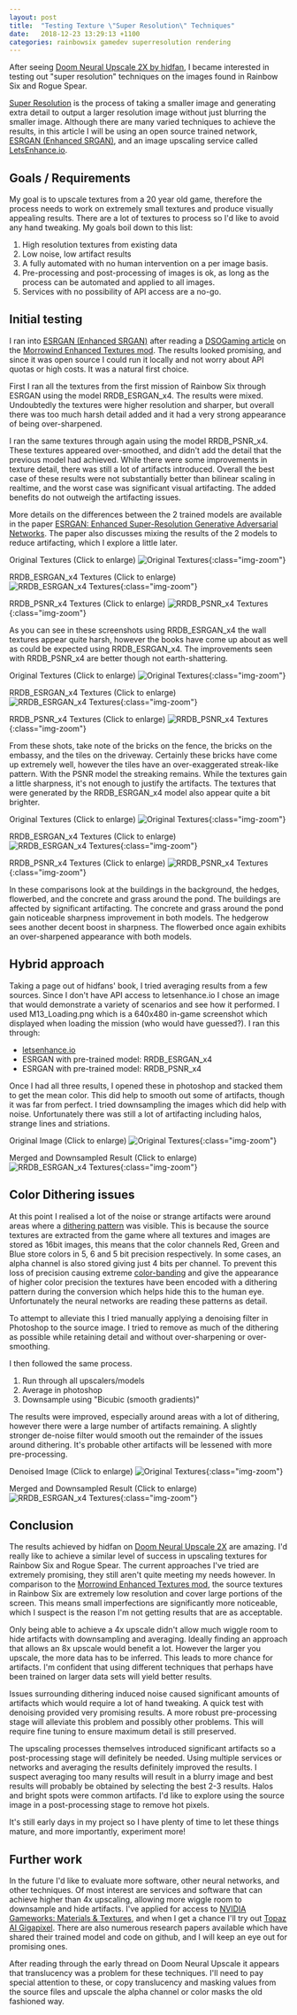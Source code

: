 ```yaml
---
layout: post
title:  "Testing Texture \"Super Resolution\" Techniques"
date:   2018-12-23 13:29:13 +1100
categories: rainbowsix gamedev superresolution rendering
---
```


After seeing [Doom Neural Upscale 2X by hidfan](https://www.doomworld.com/forum/topic/99021-v-0-95-doom-neural-upscale-2x/), I became interested in testing out "super resolution" techniques on the images found in Rainbow Six and Rogue Spear.

[Super Resolution](https://en.wikipedia.org/wiki/Super-resolution_imaging) is the process of taking a smaller image and generating extra detail to output a larger resolution image without just blurring the smaller image. Although there are many varied techniques to achieve the results, in this article I will be using an open source trained network, [ESRGAN (Enhanced SRGAN)](https://github.com/xinntao/ESRGAN), and an image upscaling service called [LetsEnhance.io](letsenhance.io).

<!--more-->

## Goals / Requirements

My goal is to upscale textures from a 20 year old game, therefore the process needs to work on extremely small textures and produce visually appealing results. There are a lot of textures to process so I'd like to avoid any hand tweaking. My goals boil down to this list:

1. High resolution textures from existing data
2. Low noise, low artifact results
3. A fully automated with no human intervention on a per image basis.
4. Pre-processing and post-processing of images is ok, as long as the process can be automated and applied to all images.
5. Services with no possibility of API access are a no-go.

## Initial testing

I ran into [ESRGAN (Enhanced SRGAN)](https://github.com/xinntao/ESRGAN) after reading a [DSOGaming article](https://www.dsogaming.com/news/morrowind-enhanced-textures-is-a-must-have-mod-that-upscales-texture-by-4x-with-esrgan-technique/) on the [Morrowind Enhanced Textures mod](https://www.nexusmods.com/morrowind/mods/46221?tab=files). The results looked promising, and since it was open source I could run it locally and not worry about API quotas or high costs. It was a natural first choice.

First I ran all the textures from the first mission of Rainbow Six through ESRGAN using the model RRDB_ESRGAN_x4. The results were mixed. Undoubtedly the textures were higher resolution and sharper, but overall there was too much harsh detail added and it had a very strong appearance of being over-sharpened.

I ran the same textures through again using the model RRDB_PSNR_x4. These textures appeared over-smoothed, and didn't add the detail that the previous model had achieved. While there were some improvements in texture detail, there was still a lot of artifacts introduced. Overall the best case of these results were not substantially better than bilinear scaling in realtime, and the worst case was significant visual artifacting. The added benefits do not outweigh the artifacting issues.

More details on the differences between the 2 trained models are available in the paper [ESRGAN: Enhanced Super-Resolution Generative Adversarial Networks](https://arxiv.org/abs/1809.00219). The paper also discusses mixing the results of the 2 models to reduce artifacting, which I explore a little later.

Original Textures (Click to enlarge)
![Original Textures](/assets/posts/2018-12-22-SuperResolutionTesting.md/int1_Original.jpg){:class="img-zoom"}

RRDB_ESRGAN_x4 Textures (Click to enlarge)
![RRDB_ESRGAN_x4 Textures](/assets/posts/2018-12-22-SuperResolutionTesting.md/int1_RRDB_ESRGAN_x4.jpg){:class="img-zoom"}

RRDB_PSNR_x4 Textures (Click to enlarge)
![RRDB_PSNR_x4 Textures](/assets/posts/2018-12-22-SuperResolutionTesting.md/int1_RRDB_PSNR_x4.jpg){:class="img-zoom"}

As you can see in these screenshots using RRDB_ESRGAN_x4 the wall textures appear quite harsh, however the books have come up about as well as could be expected using RRDB_ESRGAN_x4. The improvements seen with RRDB_PSNR_x4 are better though not earth-shattering.

Original Textures (Click to enlarge)
![Original Textures](/assets/posts/2018-12-22-SuperResolutionTesting.md/ext1_Original.jpg){:class="img-zoom"}

RRDB_ESRGAN_x4 Textures (Click to enlarge)
![RRDB_ESRGAN_x4 Textures](/assets/posts/2018-12-22-SuperResolutionTesting.md/ext1_RRDB_ESRGAN_x4.jpg){:class="img-zoom"}

RRDB_PSNR_x4 Textures (Click to enlarge)
![RRDB_PSNR_x4 Textures](/assets/posts/2018-12-22-SuperResolutionTesting.md/ext1_RRDB_PSNR_x4.jpg){:class="img-zoom"}

From these shots, take note of the bricks on the fence, the bricks on the embassy, and the tiles on the driveway. Certainly these bricks have come up extremely well, however the tiles have an over-exaggerated streak-like pattern. With the PSNR model the streaking remains. While the textures gain a little sharpness, it's not enough to justify the artifacts. The textures that were generated by the RRDB_ESRGAN_x4 model also appear quite a bit brighter.

Original Textures (Click to enlarge)
![Original Textures](/assets/posts/2018-12-22-SuperResolutionTesting.md/ext2_Original.jpg){:class="img-zoom"}

RRDB_ESRGAN_x4 Textures (Click to enlarge)
![RRDB_ESRGAN_x4 Textures](/assets/posts/2018-12-22-SuperResolutionTesting.md/ext2_RRDB_ESRGAN_x4.jpg){:class="img-zoom"}

RRDB_PSNR_x4 Textures (Click to enlarge)
![RRDB_PSNR_x4 Textures](/assets/posts/2018-12-22-SuperResolutionTesting.md/ext2_RRDB_PSNR_x4.jpg){:class="img-zoom"}

In these comparisons look at the buildings in the background, the hedges, flowerbed, and the concrete and grass around the pond. The buildings are affected by significant artifacting. The concrete and grass around the pond gain noticeable sharpness improvement in both models. The hedgerow sees another decent boost in sharpness. The flowerbed once again exhibits an over-sharpened appearance with both models.

## Hybrid approach

Taking a page out of hidfans' book, I tried averaging results from a few sources. Since I don't have API access to letsenhance.io I chose an image that would demonstrate a variety of scenarios and see how it performed. I used M13_Loading.png which is a 640x480 in-game screenshot which displayed when loading the mission (who would have guessed?). I ran this through:

- [letsenhance.io](letsenhance.io)
- ESRGAN with pre-trained model: RRDB_ESRGAN_x4
- ESRGAN with pre-trained model: RRDB_PSNR_x4

Once I had all three results, I opened these in photoshop and stacked them to get the mean color. This did help to smooth out some of artifacts, though it was far from perfect. I tried downsampling the images which did help with noise. Unfortunately there was still a lot of artifacting including halos, strange lines and striations.

Original Image (Click to enlarge)
![Original Textures](/assets/posts/2018-12-22-SuperResolutionTesting.md/M13_loading-original.PNG){:class="img-zoom"}

Merged and Downsampled Result (Click to enlarge)
![RRDB_ESRGAN_x4 Textures](/assets/posts/2018-12-22-SuperResolutionTesting.md/M13_loading-original-merged-downsampled.jpg){:class="img-zoom"}

## Color Dithering issues

At this point I realised a lot of the noise or strange artifacts were around areas where a [dithering pattern](https://en.wikipedia.org/wiki/Dither) was visible. This is because the source textures are extracted from the game where all textures and images are stored as 16bit images, this means that the color channels Red, Green and Blue store colors in 5, 6 and 5 bit precision respectively. In some cases, an alpha channel is also stored giving just 4 bits per channel. To prevent this loss of precision causing extreme [color-banding](https://en.wikipedia.org/wiki/Colour_banding) and give the appearance of higher color precision the textures have been encoded with a dithering pattern during the conversion which helps hide this to the human eye. Unfortunately the neural networks are reading these patterns as detail.

To attempt to alleviate this I tried manually applying a denoising filter in Photoshop to the source image. I tried to remove as much of the dithering as possible while retaining detail and without over-sharpening or over-smoothing.

I then followed the same process.

1. Run through all upscalers/models
2. Average in photoshop
3. Downsample using "Bicubic (smooth gradients)"

The results were improved, especially around areas with a lot of dithering, however there were a large number of artifacts remaining. A slightly stronger de-noise filter would smooth out the remainder of the issues around dithering. It's probable other artifacts will be lessened with more pre-processing.

Denoised Image (Click to enlarge)
![Original Textures](/assets/posts/2018-12-22-SuperResolutionTesting.md/M13_loading-original-denoised.PNG){:class="img-zoom"}

Merged and Downsampled Result (Click to enlarge)
![RRDB_ESRGAN_x4 Textures](/assets/posts/2018-12-22-SuperResolutionTesting.md/M13_loading-denoised-merged-downsampled.jpg){:class="img-zoom"}

## Conclusion

The results achieved by hidfan on [Doom Neural Upscale 2X](https://www.doomworld.com/forum/topic/99021-v-0-95-doom-neural-upscale-2x/) are amazing. I'd really like to achieve a similar level of success in upscaling textures for Rainbow Six and Rogue Spear. The current approaches I've tried are extremely promising, they still aren't quite meeting my needs however. In comparison to the [Morrowind Enhanced Textures mod](https://www.nexusmods.com/morrowind/mods/46221?tab=files), the source textures in Rainbow Six are extremely low resolution and cover large portions of the screen. This means small imperfections are significantly more noticeable, which I suspect is the reason I'm not getting results that are as acceptable.

Only being able to achieve a 4x upscale didn't allow much wiggle room to hide artifacts with downsampling and averaging. Ideally finding an approach that allows an 8x upscale would benefit a lot. However the larger you upscale, the more data has to be inferred. This leads to more chance for artifacts. I'm confident that using different techniques that perhaps have been trained on larger data sets will yield better results.

Issues surrounding dithering induced noise caused significant amounts of artifacts which would require a lot of hand tweaking. A quick test with denoising provided very promising results. A more robust pre-processing stage will alleviate this problem and possibly other problems. This will require fine tuning to ensure maximum detail is still preserved.

The upscaling processes themselves introduced significant artifacts so a post-processing stage will definitely be needed. Using multiple services or networks and averaging the results definitely improved the results. I suspect averaging too many results will result in a blurry image and best results will probably be obtained by selecting the best 2-3 results. Halos and bright spots were common artifacts. I'd like to explore using the source image in a post-processing stage to remove hot pixels.

It's still early days in my project so I have plenty of time to let these things mature, and more importantly, experiment more!

## Further work

In the future I'd like to evaluate more software, other neural networks, and other techniques. Of most interest are services and software that can achieve higher than 4x upscaling, allowing more wiggle room to downsample and hide artifacts. I've applied for access to [NVIDIA Gameworks: Materials & Textures](https://developer.nvidia.com/gwmt), and when I get a chance I'll try out [Topaz AI Gigapixel](https://topazlabs.com/ai-gigapixel/). There are also numerous research papers available which have shared their trained model and code on github, and I will keep an eye out for promising ones.

After reading through the early thread on Doom Neural Upscale it appears that translucency was a problem for these techniques. I'll need to pay special attention to these, or copy translucency and masking values from the source files and upscale the alpha channel or color masks the old fashioned way.